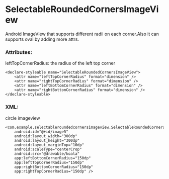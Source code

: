 <h1>SelectableRoundedCornersImageView</h1>
Android ImageView that supports different radii on each corner.Also it can supports oval by adding more attrs.

<h3>Attributes:</h3>
leftTopCornerRadius: the radius of the left top corner

    <declare-styleable name="SelectableRoundedCornersImageView">
        <attr name="leftTopCornerRadius" format="dimension" />
        <attr name="rightTopCornerRadius" format="dimension" />
        <attr name="leftBottomCornerRadius" format="dimension" />
        <attr name="rightBottomCornerRadius" format="dimension" />
    </declare-styleable>

<h3>XML:</h3>
    <com.example.selectableroundedcornersimageview.SelectableRoundedCornersImageView
        android:id="@+id/image1"
        android:layout_width="match_parent"
        android:layout_height="wrap_content"
        android:scaleType="centerCrop"
        android:src="@drawable/koala"
        app:leftBottomCornerRadius="6dp"
        app:leftTopCornerRadius="6dp"
        app:rightBottomCornerRadius="6dp"
        app:rightTopCornerRadius="6dp" />
    
circle imageview

    <com.example.selectableroundedcornersimageview.SelectableRoundedCornersImageView
        android:id="@+id/image5"
        android:layout_width="300dp"
        android:layout_height="300dp"
        android:layout_marginTop="10dp"
        android:scaleType="centerCrop"
        android:src="@drawable/koala"
        app:leftBottomCornerRadius="150dp"
        app:leftTopCornerRadius="150dp"
        app:rightBottomCornerRadius="150dp"
        app:rightTopCornerRadius="150dp" />

